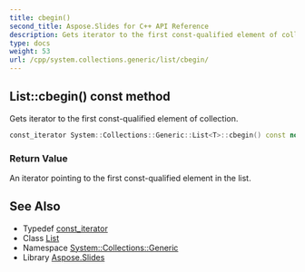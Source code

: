 ```yaml
---
title: cbegin()
second_title: Aspose.Slides for C++ API Reference
description: Gets iterator to the first const-qualified element of collection.
type: docs
weight: 53
url: /cpp/system.collections.generic/list/cbegin/
---
```

## List::cbegin() const method


Gets iterator to the first const-qualified element of collection.

```cpp
const_iterator System::Collections::Generic::List<T>::cbegin() const noexcept
```


### Return Value

An iterator pointing to the first const-qualified element in the list.

## See Also

* Typedef [const_iterator](../ienumerable/const_iterator/)
* Class [List](./)
* Namespace [System::Collections::Generic](../)
* Library [Aspose.Slides](../../)